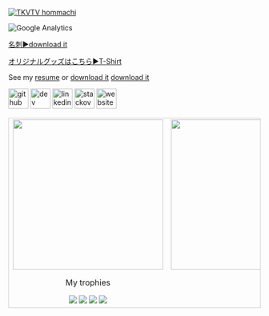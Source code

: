 
<!--
![Front img](https://github.com/takagotch/takagotch/blob/master/v4mJFCT.jpg)
-->

[![TKVTV hommachi](http://img.youtube.com/vi/IRjnyZKCtH4/0.jpg)](https://www.youtube.com/watch?v=IRjnyZKCtH4 "TKVTV hommachi")

<!-- html
<iframe width="560" height="315" src="https://www.youtube.com/embed/ZB5UmVijals" frameborder="0" allow="accelerometer; autoplay; clipboard-write; encrypted-media; gyroscope; picture-in-picture" allowfullscreen></iframe>
-->

![Google Analytics](https://www.google-analytics.com/collect?v=1&tid=UA-174694405-1&cid=555&t=pageview&ec=repo&ea=open&dp=%2F&dt=%2F)

[名刺▶download it](https://raw.githubusercontent.com/takagotch/takagotch/master/desktop/businesscard1.pdf)

[オリジナルグッズはこちら▶T-Shirt](https://takagotch.github.io/page63/shop/?fbclid=IwAR1_7pM4r0kSsRjjsXs0dcBYRsehRpjMbk6YYXcgiiC9iSCQgmMdQIFv-c4#/)



<!-- 
<table style="border: 1px solid #CCC; border-collapse: collapse;">
  <tbody style="border: none;">
    <tr valign="top">
      <td width="50%" align="center" style="border: none;">
        [![TKVTV hommachi](http://img.youtube.com/vi/IRjnyZKCtH4/0.jpg)](https://www.youtube.com/watch?v=IRjnyZKCtH4 "TKVTV hommachi")
        
        <img height="300px" src="https://github-readme-stats.vercel.app/api?username=takagotch&show_icons=true">
        
        <p>収益力</p>
        <img src="https://github.com/takagotch/takagotch/blob/master/desktop/board1.png">
        
        <img src="https://github-profile-trophy.vercel.app/?username=takagotch">
        <img src="https://gpvc.arturio.dev/takagotch">
        <img src="https://badges.pufler.dev/years/takagotch">
        <img src="https://badges.pufler.dev/repos/takagotch">
        
      </td>
      <td width="50%" align="center" style="border: none;">
        [![TKVTV hommachi](http://img.youtube.com/vi/IRjnyZKCtH4/0.jpg)](https://www.youtube.com/watch?v=IRjnyZKCtH4 "TKVTV hommachi")
        
        <img height="300px" src="https://wakatime.com/share/@takagotch/9e2dcaec-ba40-4697-9a36-0e00e2aba570.svg">
        
      </td>
    </tr>
  </tbody>
</table>
-->



See my [resume](https://github.com/girisagar46/girisagar46/blob/master/Resume_Sagar_Giri_2020_September.pdf) or [download it](https://raw.githubusercontent.com/girisagar46/girisagar46/master/Resume_Sagar_Giri_2020_September.pdf)
[download it](https://raw.githubusercontent.com/takagotch/takagotch/master/desktop/businesscard1.pdf)


[<img src='https://cdn.jsdelivr.net/npm/simple-icons@3.0.1/icons/github.svg' alt='github' height='40'>](https://github.com/girisagar46)  [<img src='https://cdn.jsdelivr.net/npm/simple-icons@3.0.1/icons/dev-dot-to.svg' alt='dev' height='40'>](https://dev.to/https://dev.to/girisagar46)  [<img src='https://cdn.jsdelivr.net/npm/simple-icons@3.0.1/icons/linkedin.svg' alt='linkedin' height='40'>](https://www.linkedin.com/in/https://www.linkedin.com/in/girisagar46//)  [<img src='https://cdn.jsdelivr.net/npm/simple-icons@3.0.1/icons/stackoverflow.svg' alt='stackoverflow' height='40'>](https://stackoverflow.com/users/4494547/sgiri)  [<img src='https://cdn.jsdelivr.net/npm/simple-icons@3.0.1/icons/icloud.svg' alt='website' height='40'>](girisagar46.github.io/)  

<!--
![Github stats](https://github-readme-stats.vercel.app/api?username=girisagar46&show_icons=true)![Profile views](https://gpvc.arturio.dev/girisagar46)  
<img src="https://wakatime.com/share/@girisagar46/9e2dcaec-ba40-4697-9a36-0e00e2aba570.svg" height="350px" width="450px">
--!>

<table style="border: 1px solid #CCC; border-collapse: collapse;">
  <tbody style="border: none;">
    <tr valign="top">
      <td width="50%" align="center" style="border: none;">
        <img height="300px" src="https://github-readme-stats.vercel.app/api?username=girisagar46&show_icons=true">
        
        <p>My trophies</p>
        <img src="https://github-profile-trophy.vercel.app/?username=girisagar46">
        <img src="https://gpvc.arturio.dev/girisagar46">
        <img src="https://badges.pufler.dev/years/girisagar46">
        <img src="https://badges.pufler.dev/repos/girisagar46">
      </td>
      <td width="50%" align="center" style="border: none;">
        <img height="300px" src="https://wakatime.com/share/@girisagar46/9e2dcaec-ba40-4697-9a36-0e00e2aba570.svg">
      </td>
    </tr>
  </tbody>
</table>

